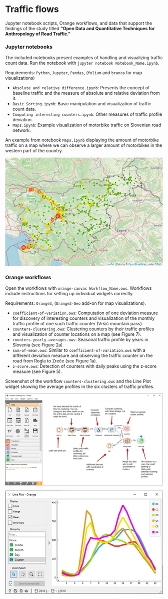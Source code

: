 # Traffic flows

Jupyter notebook scripts, Orange workflows, and data that support the findings of the study titled **"Open Data and Quantitative Techniques for Anthropology of Road Traffic."**


### Jupyter notebooks

The included notebooks present examples of handling and visualizing traffic count data. Run the notebook with `jupyter notebook Notebook_Name.ipynb`.

Requirements: `Python`, `Jupyter`, `Pandas`, (`folium` and `branca` for map visualizations)

- `Absolute and relative difference.ipynb`: Presents the concept of baseline traffic and the measure of absolute and relative deviation from it.
- `Basic Sorting.ipynb`: Basic manipulation and visualization of traffic count data.
- `Computing interesting counters.ipynb`: Other measures of traffic profile deviation.
- `Maps.ipynb`: Example visualization of motorbike traffic on Slovenian road network.

An example from notebook `Maps.ipynb` displaying the amount of motorbike traffic on a map where we can observe a larger amount of motorbikes in the western part of the country.

![Motorbikes](motorbikes-map.png)

### Orange workflows

Open the workflows with `orange-canvas Workflow_Name.ows`. Workflows include instructions for setting up individual widgets correctly.

Requirements: `Orange3`, (`Orange3-Geo` add-on for map visualizations).

- `coefficient-of-variation.ows`: Computation of one deviation measure for discovery of interesting counters and visualization of the monthly traffic profile of one such traffic counter (Vršič mountain pass).
- `counters-clustering.ows`: Clustering counters by their traffic profiles and visualization of counter locations on a map (see Figure 7).
- `counters-yearly-averages.ows`: Seasonal traffic profile by years in Slovenia (see Figure 2a) 
- `sum-of-mean.ows`: Similar to `coefficient-of-variation.ows` with a different deviation measure and observing the traffic counter on the road from Rogla to Zreče (see Figure 1a).
- `z-score.ows`: Detection of counters with daily peaks using the z-score measure (see Figure 5).

Screenshot of the workflow `counters-clustering.ows` and the Line Plot widget showing the average profiles in the six clusters of traffic profiles.

![Counters clustering](counters-clustering.png)

![Counters clustering](line-plot.png)